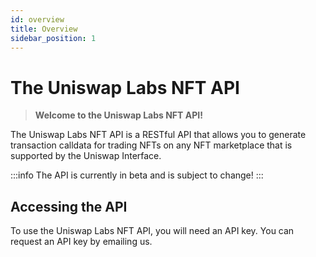 ```yaml
---
id: overview
title: Overview
sidebar_position: 1
---
```


# The Uniswap Labs NFT API

> **Welcome to the Uniswap Labs NFT API!**

The Uniswap Labs NFT API is a RESTful API that allows you to generate transaction calldata for trading NFTs on any NFT marketplace that is supported by the Uniswap Interface. 

:::info
The API is currently in beta and is subject to change!
:::

## Accessing the API

To use the Uniswap Labs NFT API, you will need an API key. You can request an API key by emailing us.


